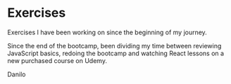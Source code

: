 <h1>Exercises</h1>

Exercises I have been working on since the beginning of my journey.

Since the end of the bootcamp, been dividing my time between reviewing JavaScript basics, redoing the bootcamp and watching React lessons on a new purchased course on Udemy.

Danilo
